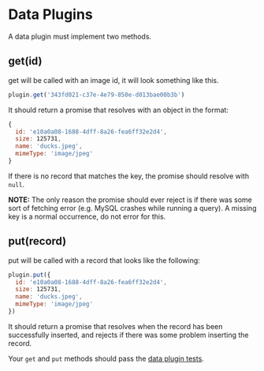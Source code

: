 # Data Plugins

A data plugin must implement two methods.

## get(id)
get will be called with an image id, it will look something like this.

```js
plugin.get('343fd021-c37e-4e79-850e-d013bae00b3b')
```

It should return a promise that resolves with an object in the format:
```js
{
  id: 'e10a0a08-1688-4dff-8a26-fea6ff32e2d4',
  size: ​125731,
  name: 'ducks.jpeg',
  mimeType: 'image/jpeg'
}
```

If there is no record that matches the key, the promise should resolve with `null`.

**NOTE:** The only reason the promise should ever reject is if there was some sort of fetching error (e.g. MySQL crashes while running a query). A missing key is a normal occurrence, do not error for this.

## put(record)

put will be called with a record that looks like the following:
```js
plugin.put({
  id: 'e10a0a08-1688-4dff-8a26-fea6ff32e2d4',
  size: ​125731,
  name: 'ducks.jpeg',
  mimeType: 'image/jpeg'
})
```

It should return a promise that resolves when the record has been successfully inserted, and rejects if there was some problem inserting the record.

Your `get` and `put` methods should pass the [data plugin tests](plugin-tests/data-plugin.js).
